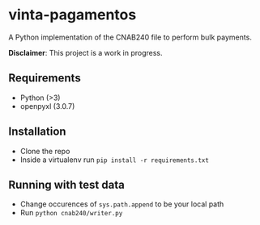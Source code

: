 # vinta-pagamentos

A Python implementation of the CNAB240 file to perform bulk payments.

**Disclaimer**: This project is a work in progress. 


## Requirements

- Python (>3)
- openpyxl (3.0.7)

## Installation
- Clone the repo
- Inside a virtualenv run `pip install -r requirements.txt`

## Running with test data

- Change occurences of `sys.path.append` to be your local path
- Run `python cnab240/writer.py`